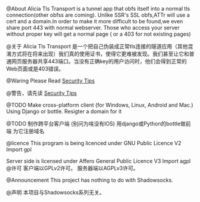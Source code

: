 @About
Alicia Tls Transport is a tunnel app that obfs itself into a normal tls connection(other obfss are coming).
Unlike SSR's SSL obfs,ATTr will use a cert and a domain.In order to make it more difficult to be found,we even share port 443 with normal webserver. Those who access your server without proper key will get a normal page ( or a 403 for not existing pages)

@关于
Alicia Tls Transport 是一个把自己伪装成正常tls连接的隧道应用（其他混淆方式将在将来出现）我们真的使用证书，使得它更难被发现。我们甚至让它和普通网页服务器共享443端口。当没有正确key的用户访问时，他们会得到正常的Web页面或是403错误。

@Waring
Please Read [Security Tips](Docs/Meta/Security)

@警告，请先读 [Security Tips](Docs/Meta/Security)

@TODO
Make cross-platform client (for Windows, Linux, Android and Mac.)
Using Django or bottle.
Resigter a domain for it

@TODO
制作跨平台客户端 (别问为啥没有IOS)
用django或Python的bottle做前端
为它注册域名

@licence
This program is being licenced under GNU Public Licence V2
Import gpl

Server side is licensed under Affero General Public Licence V3
Import agpl
@许可
客户端以GPLv2许可。
服务器端以AGPLv3许可。

@Announcement
This project has nothing to do with Shadowsocks.

@声明
本项目与Shadowsocks系列无关。

